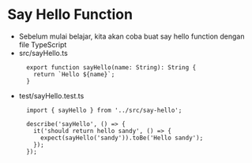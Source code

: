 # Say Hello Function
* Sebelum mulai belajar, kita akan coba buat say hello function dengan file TypeScript
* src/sayHello.ts
  ```TSX
    export function sayHello(name: String): String {
      return `Hello ${name}`;
    }
  ```
* test/sayHello.test.ts
  ```TSX
    import { sayHello } from '../src/say-hello';

    describe('sayHello', () => {
      it('should return hello sandy', () => {
        expect(sayHello('sandy')).toBe('Hello sandy');
      });
    });
  ```
  